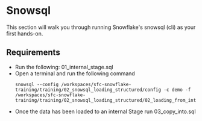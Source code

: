 # Snowsql
This section will walk you through running Snowflake's snowsql (cli) as your first hands-on.

## Requirements
* Run the following: 01_internal_stage.sql
* Open a terminal and run the following command
    ```
    snowsql --config /workspaces/sfc-snowflake-training/training/02_snowsql_loading_structured/config -c demo -f /workspaces/sfc-snowflake-training/training/02_snowsql_loading_structured/02_loading_from_internal_stage.sql
    ```
* Once the data has been loaded to an internal Stage run 03_copy_into.sql

